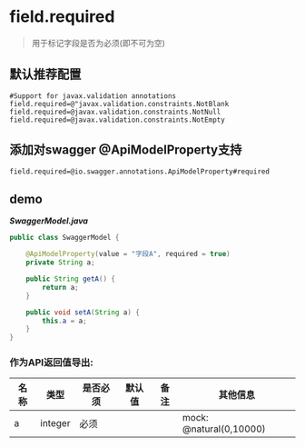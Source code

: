 # field.required

> 用于标记字段是否为必须(即不可为空)

## 默认推荐配置

```properties
#Support for javax.validation annotations
field.required=@"javax.validation.constraints.NotBlank
field.required=@javax.validation.constraints.NotNull
field.required=@javax.validation.constraints.NotEmpty
```

## 添加对swagger @ApiModelProperty支持

```properties
field.required=@io.swagger.annotations.ApiModelProperty#required
```

## demo

***SwaggerModel.java***

```java
public class SwaggerModel {

    @ApiModelProperty(value = "字段A", required = true)
    private String a;

    public String getA() {
        return a;
    }

    public void setA(String a) {
        this.a = a;
    }
}
```


### 作为API返回值导出:

| 名称 | 类型 | 是否必须 | 默认值 | 备注 | 其他信息 |
| --- | --- | --- | --- | --- | --- |
| a |	integer | 必须 |  |  | mock: @natural(0,10000) |